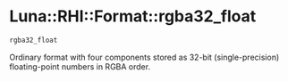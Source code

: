 # Luna::RHI::Format::rgba32_float

```c++
rgba32_float
```

Ordinary format with four components stored as 32-bit (single-precision) floating-point numbers in RGBA order. 

